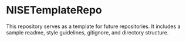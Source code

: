 NISETemplateRepo
================

This repository serves as a template for future repositories. It includes a sample readme, style guidelines, gitignore, and directory structure.
